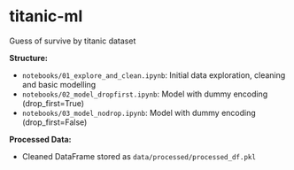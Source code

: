 # titanic-ml
Guess of survive by titanic dataset

**Structure:**

- `notebooks/01_explore_and_clean.ipynb`: Initial data exploration, cleaning and basic modelling 
- `notebooks/02_model_dropfirst.ipynb`: Model with dummy encoding (drop_first=True)
- `notebooks/03_model_nodrop.ipynb`: Model with dummy encoding (drop_first=False)

**Processed Data:**

- Cleaned DataFrame stored as `data/processed/processed_df.pkl`